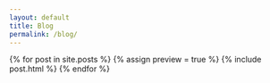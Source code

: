 ```yaml
---
layout: default
title: Blog
permalink: /blog/
---
```

{% for post in site.posts %}
  {% assign preview = true %}
  {% include post.html %}
{% endfor %}
